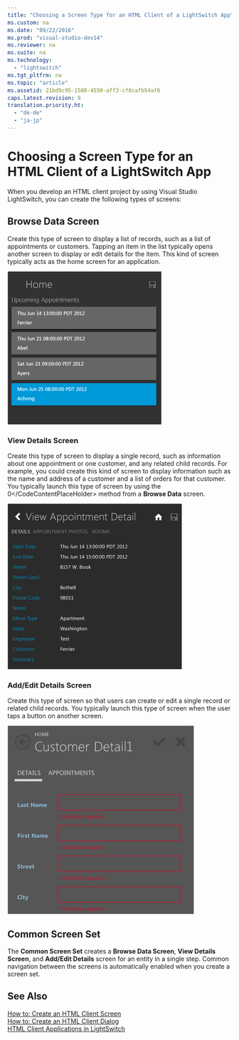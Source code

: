 ```yaml
---
title: "Choosing a Screen Type for an HTML Client of a LightSwitch App"
ms.custom: na
ms.date: "09/22/2016"
ms.prod: "visual-studio-dev14"
ms.reviewer: na
ms.suite: na
ms.technology: 
  - "lightswitch"
ms.tgt_pltfrm: na
ms.topic: "article"
ms.assetid: 21bd9c95-1508-4550-aff3-cf8cafb54af6
caps.latest.revision: 9
translation.priority.ht: 
  - "de-de"
  - "ja-jp"
---
```

# Choosing a Screen Type for an HTML Client of a LightSwitch App
When you develop an HTML client project by using Visual Studio LightSwitch, you can create the following types of screens:  
  
## Browse Data Screen  
 Create this type of screen to display a list of records, such as a list of appointments or customers. Tapping an item in the list typically opens another screen to display or edit details for the item. This kind of screen typically acts as the home screen for an application.  
  
 ![Browse Data Screen](../vs140/media/ls_detail.PNG "LS_Detail")  
  
### View Details Screen  
 Create this type of screen to display a single record, such as information about one appointment or one customer, and any related child records. For example, you could create this kind of screen to display information such as the name and address of a customer and a list of orders for that customer. You typically launch this type of screen by using the <CodeContentPlaceHolder>0\</CodeContentPlaceHolder> method from a **Browse Data** screen.  
  
 ![View Details Screen](../vs140/media/ls_view.PNG "LS_View")  
  
### Add/Edit Details Screen  
 Create this type of screen so that users can create or edit a single record or related child records. You typically launch this type of screen when the user taps a button on another screen.  
  
 ![Add&#47;Edit Details Screen](../vs140/media/ls_add.PNG "LS_Add")  
  
## Common Screen Set  
 The **Common Screen Set** creates a **Browse Data Screen**, **View Details Screen**, and **Add/Edit Details** screen for an entity in a single step. Common navigation between the screens is automatically enabled when you create a screen set.  
  
## See Also  
 [How to: Create an HTML Client Screen](../vs140/how-to--create-an-html-client-screen.md)   
 [How to: Create an HTML Client Dialog](../vs140/how-to--create-a-dialog-or-popup-for-a-mobile-client-of-a-lightswitch-app.md)   
 [HTML Client Applications in LightSwitch](../vs140/html-client-screens-for-lightswitch-apps.md)